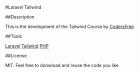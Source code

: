 #Laravel Tailwind

##Description

This is the development of the Tailwind Course by [CodersFree](https://www.youtube.com/watch?v=Hp0M1SoK2AU&list=PLZ2ovOgdI-kVeYs74jL3kOj-AyoDKCXRy)

##Tools

[Laravel](https://laravel.com/)
[Tailwind](https://tailwindcss.com/)
[PHP](https://www.php.net/)

##License

MIT. Feel free to donwload and reuse the code you like

